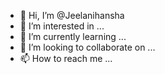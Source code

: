 - 👋 Hi, I’m @Jeelanihansha
- 👀 I’m interested in ...
- 🌱 I’m currently learning ...
- 💞️ I’m looking to collaborate on ...
- 📫 How to reach me ...

<!---
Jeelanihansha/Jeelanihansha is a ✨ special ✨ repository because its `README.md` (this file) appears on your GitHub profile.
You can click the Preview link to take a look at your changes.
--->
